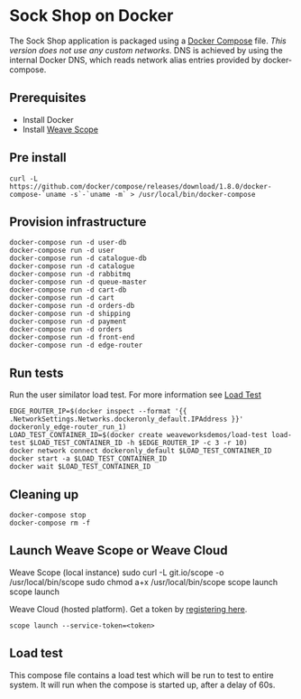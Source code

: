# Sock Shop on Docker

The Sock Shop application is packaged using a [Docker Compose](https://docs.docker.com/compose/) file.
*This version does not use any custom networks*.
DNS is achieved by using the internal Docker DNS, which reads network alias entries provided by docker-compose.

## Prerequisites
 
 - Install Docker
 - Install [Weave Scope](https://www.weave.works/install-weave-scope/)

## Pre install

<!-- deploy-test preinstall -->

    curl -L https://github.com/docker/compose/releases/download/1.8.0/docker-compose-`uname -s`-`uname -m` > /usr/local/bin/docker-compose
 
<!-- deploy-test-end -->

## Provision infrastructure

<!-- deploy-test-start create-infrastructure -->

    docker-compose run -d user-db
    docker-compose run -d user
    docker-compose run -d catalogue-db
    docker-compose run -d catalogue
    docker-compose run -d rabbitmq
    docker-compose run -d queue-master
    docker-compose run -d cart-db
    docker-compose run -d cart
    docker-compose run -d orders-db
    docker-compose run -d shipping
    docker-compose run -d payment
    docker-compose run -d orders
    docker-compose run -d front-end
    docker-compose run -d edge-router
    
<!-- deploy-test-end -->

## Run tests

Run the user similator load test. For more information see [Load Test](#loadtest)

<!-- deploy-test-start run-tests -->

    EDGE_ROUTER_IP=$(docker inspect --format '{{ .NetworkSettings.Networks.dockeronly_default.IPAddress }}' dockeronly_edge-router_run_1)
    LOAD_TEST_CONTAINER_ID=$(docker create weaveworksdemos/load-test load-test $LOAD_TEST_CONTAINER_ID -h $EDGE_ROUTER_IP -c 3 -r 10)
    docker network connect dockeronly_default $LOAD_TEST_CONTAINER_ID  
    docker start -a $LOAD_TEST_CONTAINER_ID
    docker wait $LOAD_TEST_CONTAINER_ID

<!-- deploy-test-end -->

## Cleaning up

<!-- deploy-test-start destroy-infrastructure -->

    docker-compose stop
    docker-compose rm -f

<!-- deploy-test-end -->

## Launch Weave Scope or Weave Cloud

Weave Scope (local instance)
    sudo curl -L git.io/scope -o /usr/local/bin/scope
    sudo chmod a+x /usr/local/bin/scope
    scope launch
    scope launch

Weave Cloud (hosted platform). Get a token by [registering here](http://cloud.weave.works/).

    scope launch --service-token=<token>

## Load test

This compose file contains a load test which will be run to test to entire system.
It will run when the compose is started up, after a delay of 60s.